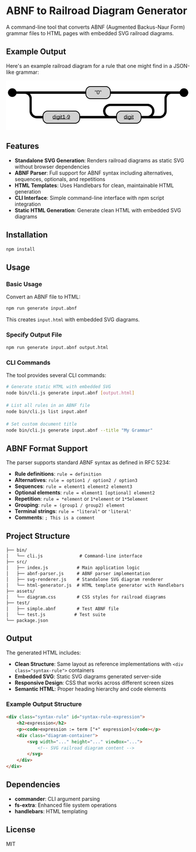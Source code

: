 # ABNF to Railroad Diagram Generator

A command-line tool that converts ABNF (Augmented Backus-Naur Form) grammar files to HTML pages with embedded SVG railroad diagrams.

## Example Output

Here's an example railroad diagram for a rule that one might find in a JSON-like grammar:

![Example Railroad Diagram](assets/example-diagram.svg)

## Features

- **Standalone SVG Generation**: Renders railroad diagrams as static SVG without browser dependencies
- **ABNF Parser**: Full support for ABNF syntax including alternatives, sequences, optionals, and repetitions
- **HTML Templates**: Uses Handlebars for clean, maintainable HTML generation
- **CLI Interface**: Simple command-line interface with npm script integration
- **Static HTML Generation**: Generate clean HTML with embedded SVG diagrams

## Installation

```bash
npm install
```

## Usage

### Basic Usage

Convert an ABNF file to HTML:

```bash
npm run generate input.abnf
```

This creates `input.html` with embedded SVG diagrams.

### Specify Output File

```bash
npm run generate input.abnf output.html
```

### CLI Commands

The tool provides several CLI commands:

```bash
# Generate static HTML with embedded SVG
node bin/cli.js generate input.abnf [output.html]

# List all rules in an ABNF file
node bin/cli.js list input.abnf

# Set custom document title
node bin/cli.js generate input.abnf --title "My Grammar"
```

## ABNF Format Support

The parser supports standard ABNF syntax as defined in RFC 5234:

- **Rule definitions**: `rule = definition`
- **Alternatives**: `rule = option1 / option2 / option3`
- **Sequences**: `rule = element1 element2 element3`
- **Optional elements**: `rule = element1 [optional] element2`
- **Repetition**: `rule = *element` or `1*element` or `1*5element`
- **Grouping**: `rule = (group1 / group2) element`
- **Terminal strings**: `rule = "literal"` or `'literal'`
- **Comments**: `; This is a comment`

## Project Structure

```plain
├── bin/
│   └── cli.js              # Command-line interface
├── src/
│   ├── index.js           # Main application logic
│   ├── abnf-parser.js     # ABNF parser implementation
│   ├── svg-renderer.js    # Standalone SVG diagram renderer
│   └── html-generator.js  # HTML template generator with Handlebars
├── assets/
│   └── diagram.css        # CSS styles for railroad diagrams
├── test/
│   ├── simple.abnf        # Test ABNF file
│   └── test.js           # Test suite
└── package.json
```

## Output

The generated HTML includes:

- **Clean Structure**: Same layout as reference implementations with `<div class="syntax-rule">` containers
- **Embedded SVG**: Static SVG diagrams generated server-side
- **Responsive Design**: CSS that works across different screen sizes
- **Semantic HTML**: Proper heading hierarchy and code elements

### Example Output Structure

```html
<div class="syntax-rule" id="syntax-rule-expression">
    <h2>expression</h2>
    <p><code>expression := term ["+" expression]</code></p>
    <div class="diagram-container">
        <svg width="..." height="..." viewBox="...">
            <!-- SVG railroad diagram content -->
        </svg>
    </div>
</div>
```

## Dependencies

- **commander**: CLI argument parsing
- **fs-extra**: Enhanced file system operations
- **handlebars**: HTML templating

## License

MIT

